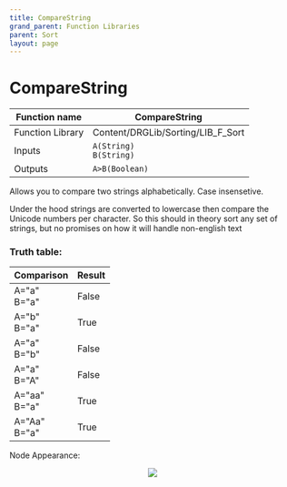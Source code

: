 ```yaml
---
title: CompareString
grand_parent: Function Libraries
parent: Sort
layout: page
---
```


# CompareString

| Function name | CompareString |
| --- | --- |
| Function Library | Content/DRGLib/Sorting/LIB_F_Sort |
| Inputs | `A(String)`<br/>`B(String)` |
| Outputs | `A>B(Boolean)` |

Allows you to compare two strings alphabetically. Case insensetive.

Under the hood strings are converted to lowercase then compare the Unicode numbers per character. So this should in theory sort any set of strings, but no promises on how it will handle non-english text

### Truth table:  

| Comparison | Result |
| --- | --- |
| A="a"<br/>B="a" | False |
| A="b"<br/>B="a" | True |
| A="a"<br/>B="b" | False |
| A="a"<br/>B="A" | False |
| A="aa"<br/>B="a" | True |
| A="Aa"<br/>B="a" | True |

Node Appearance: 
<p align="center">
<img src="https://github.com/SamsDRGMods/WikiMedia/blob/main/DRGLib/FullDocs/FunctionLibs/Sort/CompareStringImage.png?raw=true">
</p>
